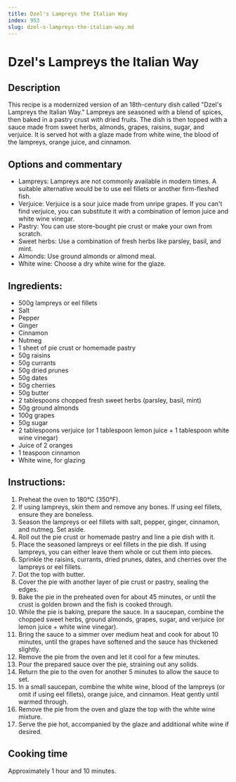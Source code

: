 ```yaml
---
title: Dzel's Lampreys the Italian Way
index: 953
slug: dzel-s-lampreys-the-italian-way.md
---
```


# Dzel's Lampreys the Italian Way

## Description
This recipe is a modernized version of an 18th-century dish called "Dzel's Lampreys the Italian Way." Lampreys are seasoned with a blend of spices, then baked in a pastry crust with dried fruits. The dish is then topped with a sauce made from sweet herbs, almonds, grapes, raisins, sugar, and verjuice. It is served hot with a glaze made from white wine, the blood of the lampreys, orange juice, and cinnamon.

## Options and commentary
- Lampreys: Lampreys are not commonly available in modern times. A suitable alternative would be to use eel fillets or another firm-fleshed fish.
- Verjuice: Verjuice is a sour juice made from unripe grapes. If you can't find verjuice, you can substitute it with a combination of lemon juice and white wine vinegar.
- Pastry: You can use store-bought pie crust or make your own from scratch.
- Sweet herbs: Use a combination of fresh herbs like parsley, basil, and mint.
- Almonds: Use ground almonds or almond meal.
- White wine: Choose a dry white wine for the glaze.

## Ingredients:
- 500g lampreys or eel fillets
- Salt
- Pepper
- Ginger
- Cinnamon
- Nutmeg
- 1 sheet of pie crust or homemade pastry
- 50g raisins
- 50g currants
- 50g dried prunes
- 50g dates
- 50g cherries
- 50g butter
- 2 tablespoons chopped fresh sweet herbs (parsley, basil, mint)
- 50g ground almonds
- 100g grapes
- 50g sugar
- 2 tablespoons verjuice (or 1 tablespoon lemon juice + 1 tablespoon white wine vinegar)
- Juice of 2 oranges
- 1 teaspoon cinnamon
- White wine, for glazing

## Instructions:
1. Preheat the oven to 180°C (350°F).
2. If using lampreys, skin them and remove any bones. If using eel fillets, ensure they are boneless.
3. Season the lampreys or eel fillets with salt, pepper, ginger, cinnamon, and nutmeg. Set aside.
4. Roll out the pie crust or homemade pastry and line a pie dish with it.
5. Place the seasoned lampreys or eel fillets in the pie dish. If using lampreys, you can either leave them whole or cut them into pieces.
6. Sprinkle the raisins, currants, dried prunes, dates, and cherries over the lampreys or eel fillets.
7. Dot the top with butter.
8. Cover the pie with another layer of pie crust or pastry, sealing the edges.
9. Bake the pie in the preheated oven for about 45 minutes, or until the crust is golden brown and the fish is cooked through.
10. While the pie is baking, prepare the sauce. In a saucepan, combine the chopped sweet herbs, ground almonds, grapes, sugar, and verjuice (or lemon juice + white wine vinegar).
11. Bring the sauce to a simmer over medium heat and cook for about 10 minutes, until the grapes have softened and the sauce has thickened slightly.
12. Remove the pie from the oven and let it cool for a few minutes.
13. Pour the prepared sauce over the pie, straining out any solids.
14. Return the pie to the oven for another 5 minutes to allow the sauce to set.
15. In a small saucepan, combine the white wine, blood of the lampreys (or omit if using eel fillets), orange juice, and cinnamon. Heat gently until warmed through.
16. Remove the pie from the oven and glaze the top with the white wine mixture.
17. Serve the pie hot, accompanied by the glaze and additional white wine if desired.

## Cooking time
Approximately 1 hour and 10 minutes.